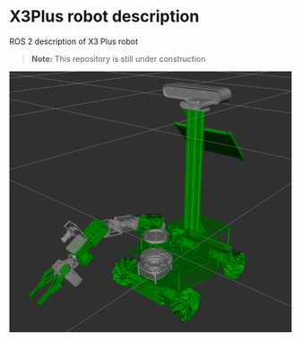 # X3Plus robot description

ROS 2 description of X3 Plus robot

>**Note:** This repository is still under construction

![X3plus](docu/rviz2-x3plus-original.png)